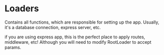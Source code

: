 # Loaders

Contains all functions, which are responsible for setting up the app. Usually, it's a database connection, express server, etc.

if you are using express app, this is the perfect place to apply routes, middleware, etc!
Although you will need to modify RootLoader to accept params.
